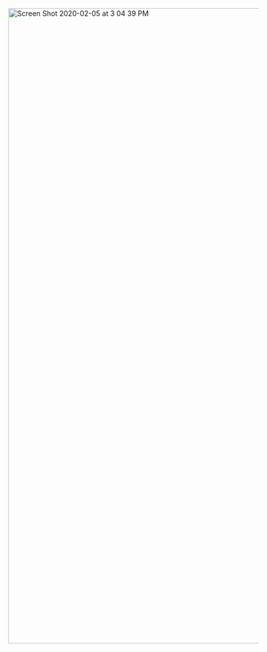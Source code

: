 <img width="1280" alt="Screen Shot 2020-02-05 at 3 04 39 PM" src="https://user-images.githubusercontent.com/59787273/74095297-5e9ae680-4ab4-11ea-93af-5a4c599a59bd.png">
